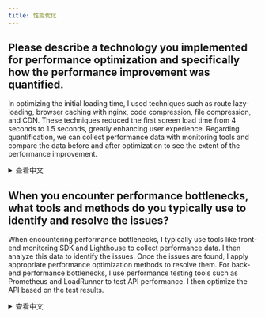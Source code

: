 ```yaml
---
title: 性能优化
---
```


## Please describe a technology you implemented for performance optimization and specifically how the performance improvement was quantified.

In optimizing the initial loading time, I used techniques such as route lazy-loading, browser caching with nginx, code compression, file compression, and CDN. These techniques reduced the first screen load time from 4 seconds to 1.5 seconds, greatly enhancing user experience. Regarding quantification, we can collect performance data with monitoring tools and compare the data before and after optimization to see the extent of the performance improvement.

<details>
<summary>查看中文</summary>
请描述一种您在性能优化方面实施过的技术，并且具体说明它带来的性能提升是如何量化的。

我有在优化首屏加载时间时使用了路由懒加载、浏览器缓存 + nginx、代码压缩、文件压缩、CDN 等技术。我通过这些技术，将首屏加载时间从 4s 降低到了 1.5s，用户体验得到了很大的提升。至于如何量化，我们可以用监控工具收集性能数据，然后对比优化前后的数据，就能看到性能提升了多少。

</details>

## When you encounter performance bottlenecks, what tools and methods do you typically use to identify and resolve the issues?

When encountering performance bottlenecks, I typically use tools like front-end monitoring SDK and Lighthouse to collect performance data. I then analyze this data to identify the issues. Once the issues are found, I apply appropriate performance optimization methods to resolve them. For back-end performance bottlenecks, I use performance testing tools such as Prometheus and LoadRunner to test API performance. I then optimize the API based on the test results.

<details>
<summary>查看中文</summary>
遇到性能瓶颈时，您通常使用哪些工具和方法来定位和解决问题？

我一般会使用一些工具来收集性能数据，例如前端监控 SDK、lighthouse 等。然后根据收集到的数据来分析性能瓶颈，找到问题后再用对应的性能优化方法来解决性能问题。后端性能瓶颈的话，我会使用一些性能测试工具来测试接口的性能，例如 Prometheus、LoadRunner，然后根据测试结果来优化接口。

</details>
